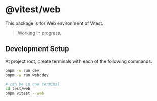# @vitest/web

This package is for Web environment of Vitest.

> Working in progress.

## Development Setup

At project root, create terminals with each of the following commands:

```bash
pnpm -w run dev
pnpm -w run web:dev

# can be in one terminal
cd test/web
pnpm vitest --web
```
